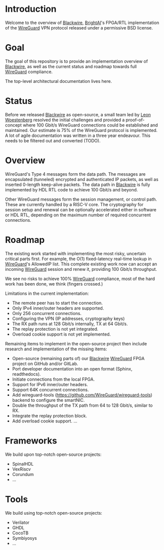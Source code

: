 # Introduction
Welcome to the overview of [Blackwire](https://www.blackwire.online/), [BrightAI](https://www.brightai.nl/)'s FPGA/RTL implementation of the [WireGuard](https://www.wireguard.com/) VPN protocol released under a permissive BSD license.

# Goal
The goal of this repository is to provide an implementation overview of [Blackwire](https://www.blackwire.online/), as well as the current status and roadmap towards full [WireGuard](https://www.wireguard.com/) compliance.

The top-level architectural documentation lives here.

# Status
Before we released [Blackwire](https://www.blackwire.online/) as open-source,
a small team led by [Leon Woestenberg](https://www.linkedin.com/in/leonwoestenberg/) resolved the initial challenges and provided a proof-of-concept where 100 Gbit/s WireGuard connections could be established and maintained. Our estimate is 75% of the WireGuard protocol is implemented. A lot of agile documentation was written in a three year endeavour. This needs to be filtered out and converted (TODO).

# Overview

WireGuard's Type 4 messages form the data path. The messages are encapsulated (tunneled) encrypted and authenticated IP packets, as well
as inserted 0-length keep-alive packets. The data path in [Blackwire](https://www.blackwire.online/) is fully implemented by HDL RTL code to achieve 100 Gbit/s and beyond.

Other WireGuard messages form the session management, or control path.
These are currently handled by a RISC-V core. The cryptography for
session setup and renewal can be optionally accelerated either in software or HDL RTL, depending on the maximum number of required concurrent connections.

# Roadmap

The existing work started with implementing the most risky, uncertain critical parts first. For example, the O(1) fixed-latency real-time lookup in [WireGuard](https://www.wireguard.com/)'s AllowedIP list. This complete existing work now can accept an incoming [WireGuard](https://www.wireguard.com/) session and renew it, providing 100 Gbit/s throughput.

We see no risks to achieve 100% [WireGuard](https://www.wireguard.com/)
compliance, most of the hard work has been done, we think (fingers crossed.)

Limitations in the current implementation:
- The remote peer has to start the connection.
- Only IPv4 inner/outer headers are supported.
- Only 256 concurrent connections.
- Configuring the VPN (IP addresses, cryptography keys)
- The RX path runs at 128 Gbit/s internally, TX at 64 Gbit/s.
- The replay protection is not yet integrated.
- Overload cookie support is not yet implemented.

Remaining items to implement in the open-source project then include research and implementation of the missing items:
- Open-source (remaining parts of) our [Blackwire](https://www.blackwire.online/) [WireGuard](https://www.wireguard.com/) FPGA project on GitHub and/or GitLab.
- Port developer documentation into an open format (Sphinx, readthedocs).
- Initiate connections from the local FPGA.
- Support for IPv6 inner/outer headers.
- Support 64K concurrent connections.
- Add wireguard-tools (https://github.com/WireGuard/wireguard-tools) backend to configure the smartNIC.
- Double the throughput of the TX path from 64 to 128 Gbit/s, similar to RX.
- Integrate the replay protection block.
- Add overload cookie support.
  ...

# Frameworks

We build upon top-notch open-source projects:
- SpinalHDL
- VexRiscv
- Corundum
- ...

# Tools

We build using top-notch open-source projects:
- Verilator
- GHDL
- CocoTB
- Symbiyosys
- ...